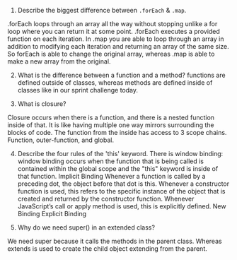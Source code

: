 
1. Describe the biggest difference between `.forEach` & `.map`.

.forEach loops through an array all the way without stopping unlike a for loop where you can return it at some point.
.forEach executes a provided function on each iteration. 
In .map you are able to loop through an array in addition to modifying each iteration and returning an array of the same size.
So forEach is able to change the original array, whereas .map is able to make a new array from the original.

2. What is the difference between a function and a method?
functions are defined outside of classes, whereas methods are defined inside of classes like in our sprint challenge today.


3. What is closure?

Closure occurs when there is a function, and there is a nested function inside of that.
It is like having multiple one way mirrors surrounding the blocks of code. The function from the inside has access to 3 scope chains. Function, outer-function, and global.

4. Describe the four rules of the 'this' keyword.
There is window binding:
window binding occurs when the function that is being called is contained within the global scope and the "this" keyword is inside of that function.
Implicit Binding
Whenever a function is called by a preceding dot, the object before that dot is this.
Whenever a constructor function is used, this refers to the specific instance of the object that is created and returned by the constructor function.
Whenever JavaScript’s call or apply method is used, this is explicitly defined.
New Binding
Explicit Binding

5. Why do we need super() in an extended class?

We need super because it calls the methods in the parent class. Whereas extends is used to create the child object extending from the parent.